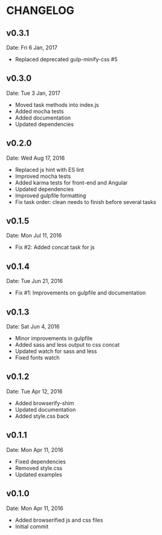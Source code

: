 CHANGELOG
=========

v0.3.1
------

Date: Fri 6 Jan, 2017

- Replaced deprecated gulp-minify-css #5

v0.3.0
------

Date: Tue 3 Jan, 2017

- Moved task methods into index.js
- Added mocha tests
- Added documentation
- Updated dependencies

v0.2.0
------

Date: Wed Aug 17, 2016

- Replaced js hint with ES lint
- Improved mocha tests
- Added karma tests for front-end and Angular
- Updated dependencies
- Improved gulpfile formatting
- Fix task order: clean needs to finish before several tasks

v0.1.5
------

Date: Mon Jul 11, 2016

- Fix #2: Added concat task for js

v0.1.4
------

Date: Tue Jun 21, 2016

- Fix #1: Improvements on gulpfile and documentation

v0.1.3
------

Date: Sat Jun 4, 2016

- Minor improvements in gulpfile
- Added sass and less output to css concat
- Updated watch for sass and less
- Fixed fonts watch

v0.1.2
------

Date: Tue Apr 12, 2016

- Added browserify-shim
- Updated documentation
- Added style.css back

v0.1.1
------

Date: Mon Apr 11, 2016

- Fixed dependencies
- Removed style.css
- Updated examples

v0.1.0
------

Date: Mon Apr 11, 2016

- Added browserified js and css files
- Initial commit
